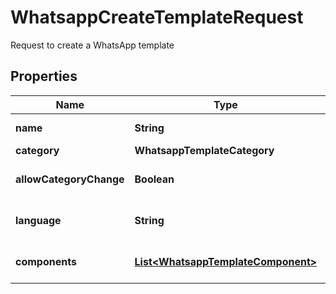 

# WhatsappCreateTemplateRequest

Request to create a WhatsApp template

## Properties

| Name | Type | Description | Notes |
|------------ | ------------- | ------------- | -------------|
|**name** | **String** | Name of the template |  |
|**category** | **WhatsappTemplateCategory** |  |  |
|**allowCategoryChange** | **Boolean** | Allow category change |  [optional] |
|**language** | **String** | Language of the template |  |
|**components** | [**List&lt;WhatsappTemplateComponent&gt;**](WhatsappTemplateComponent.md) | List of template components |  |




